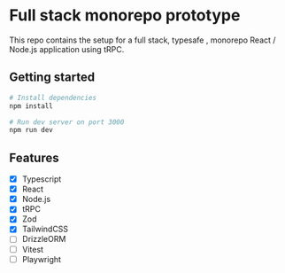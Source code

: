 # Full stack monorepo prototype

This repo contains the setup for a full stack, typesafe , monorepo React / Node.js application using tRPC.

## Getting started

```sh
# Install dependencies
npm install

# Run dev server on port 3000
npm run dev
```

## Features

- [x] Typescript
- [x] React
- [x] Node.js
- [x] tRPC
- [x] Zod
- [x] TailwindCSS
- [ ] DrizzleORM
- [ ] Vitest
- [ ] Playwright
